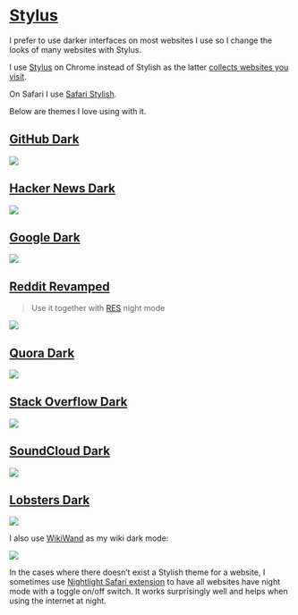# [Stylus](https://userstyles.org)
I prefer to use darker interfaces on most websites I use so I change the looks of many websites with Stylus.

I use [Stylus](https://chrome.google.com/webstore/detail/stylus/clngdbkpkpeebahjckkjfobafhncgmne) on Chrome instead of Stylish as the latter [collects websites you visit](https://robertheaton.com/2018/07/02/stylish-browser-extension-steals-your-internet-history/).

On Safari I use [Safari Stylish](http://sobolev.us/stylish/).

Below are themes I love using with it.

## [GitHub Dark](https://userstyles.org/styles/37035/github-dark)
![](https://i.imgur.com/ValUboK.png)

## [Hacker News Dark](https://userstyles.org/styles/113994/hacker-news-dark)
![](https://i.imgur.com/vvfG3au.png)

## [Google Dark](https://userstyles.org/styles/118959/darksearch-for-google)
![](https://i.imgur.com/tTKd4kG.png)

## [Reddit Revamped](https://userstyles.org/styles/90951/reddit-revamped)
> Use it together with [RES](https://chrome.google.com/webstore/detail/reddit-enhancement-suite/kbmfpngjjgdllneeigpgjifpgocmfgmb) night mode

![](https://i.imgur.com/JpKFIZL.png)

## [Quora Dark](https://userstyles.org/styles/104706/quora-dark)
![](https://i.imgur.com/VFAXqU1.png)

## [Stack Overflow Dark](https://userstyles.org/styles/35345)
![](https://i.imgur.com/NKI5yj2.png)

## [SoundCloud Dark](https://i.imgur.com/hjCCD1E.png)
![](https://i.imgur.com/hjCCD1E.png)

## [Lobsters Dark](https://userstyles.org/styles/136068/neo-dark-lobsters)
![](https://i.imgur.com/nCjge7A.png)

I also use [WikiWand](http://www.wikiwand.com) as my wiki dark mode:

![](https://i.imgur.com/LdmPoF7.png)

In the cases where there doesn’t exist a Stylish theme for a website, I sometimes use [Nightlight Safari extension](https://gofake1.net/projects/nightlight.html) to have all websites have night mode with a toggle on/off switch. It works surprisingly well and helps when using the internet at night.